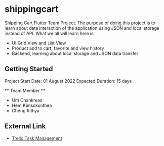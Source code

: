 # shippingcart

Shipping Cart Flutter Team Project. The purpose of doing this project is to learn about data interaction of the application using JSON and local storage instead of API.
What we all will learn here is:
- UI Grid View and List View
- Product add to cart, favorite and view history
- Backend, learning about local storage and JSON data transfer

## Getting Started

Project Start Date: 01 August 2022
Expected Duration: 15 days

** Team Member **
- Um Chankreas
- Hem Kimsokunthea
- Cheng Rithya

## External Link

- [Trello Task Management](https://trello.com/b/Af0kaI1e/shippingcart)